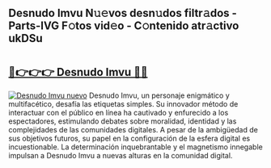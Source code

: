 ## Desnudo Imvu N𝚞𝚎vos desn𝚞dos filtr𝚊dos - Parts-IVG F𝚘tos vid𝚎o - C𝚘ntenido atr𝚊ctivo ukDSu

# <h2><a href="http://mb0nqr8.tromn.icu/?c=Desnudo+Imvu">🔗👉👉👉 Desnudo Imvu 🔗🔗</a></h2>

[![Desnudo Imvu nuevo](https://i.imgur.com/pEAQMta.gif)](http://mb0nqr8.tromn.icu/?c=Desnudo+Imvu)
Desnudo Imvu, un personaje enigmático y multifacético, desafía las etiquetas simples. Su innovador método de interactuar con el público en línea ha cautivado y enfurecido a los espectadores, estimulando debates sobre moralidad, identidad y las complejidades de las comunidades digitales. A pesar de la ambigüedad de sus objetivos futuros, su papel en la configuración de la esfera digital es incuestionable. La determinación inquebrantable y el magnetismo innegable impulsan a Desnudo Imvu a nuevas alturas en la comunidad digital.
